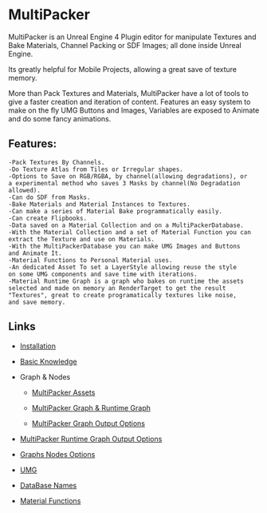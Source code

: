 # MultiPacker
MultiPacker is an Unreal Engine 4 Plugin editor for manipulate Textures and Bake Materials, Channel Packing or SDF Images; all done inside Unreal Engine. 

Its greatly helpful for Mobile Projects, allowing a great save of texture memory. 

More than Pack Textures and Materials, MultiPacker have a lot of tools to give a faster creation and iteration of content. Features an easy system to make on the fly UMG Buttons and Images, Variables are exposed to Animate and do some fancy animations.
## Features:

```
-Pack Textures By Channels.
-Do Texture Atlas from Tiles or Irregular shapes.
-Options to Save on RGB/RGBA, by channel(allowing degradations), or
a experimental method who saves 3 Masks by channel(No Degradation
allowed).
-Can do SDF from Masks.
-Bake Materials and Material Instances to Textures.
-Can make a series of Material Bake programmatically easily.
-Can create Flipbooks.
-Data saved on a Material Collection and on a MultiPackerDatabase.
-With the Material Collection and a set of Material Function you can
extract the Texture and use on Materials.
-With the MultiPackerDatabase you can make UMG Images and Buttons
and Animate It.
-Material Functions to Personal Material uses.
-An dedicated Asset To set a LayerStyle allowing reuse the style 
on some UMG components and save time with iterations.
-Material Runtime Graph is a graph who bakes on runtime the assets 
selected and made on memory an RenderTarget to get the result 
"Textures", great to create programatically textures like noise, 
and save memory.
```

## Links

- [Installation](https://cheke.github.io/MultiPacker/Doc/Installation)

- [Basic Knowledge](https://cheke.github.io/MultiPacker/Doc/Basic)

- Graph & Nodes
  - [MultiPacker Assets](https://cheke.github.io/MultiPacker/Doc/OutputAssets)

  - [MultiPacker Graph & Runtime Graph](https://cheke.github.io/MultiPacker/Doc/Graph)

  - [MultiPacker Graph Output Options](https://cheke.github.io/MultiPacker/Doc/OutputOptions)

- [MultiPacker Runtime Graph Output Options](https://cheke.github.io/MultiPacker/Doc/RuntimeOutputOptions)

- [Graphs Nodes Options](https://cheke.github.io/MultiPacker/Doc/NodesOptions)
  
- [UMG](https://cheke.github.io/MultiPacker/Doc/Umg)

- [DataBase Names](https://cheke.github.io/MultiPacker/Doc/DatabaseNames)

- [Material Functions](https://cheke.github.io/MultiPacker/Doc/MaterialFunctions)

